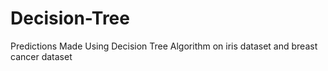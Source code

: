 # Decision-Tree
Predictions Made Using Decision Tree Algorithm on iris dataset and breast cancer dataset
